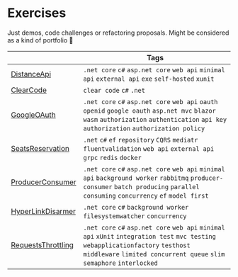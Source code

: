 # Exercises

Just demos, code challenges or refactoring proposals.
Might be considered as a kind of portfolio :dash:

|								| Tags	|
| -----							| ----- |
| [DistanceApi](https://github.com/bo-bac/exercises/blob/main/DistanceApi/)					| `.net core` `c#` `asp.net core` `web api` `minimal api` `external api` `exe` `self-hosted` `xunit`	|
| [ClearCode](https://github.com/bo-bac/exercises/blob/main/ClearCode/)						| `clear code` `c#` `.net` |
| [GoogleOAuth](https://github.com/bo-bac/exercises/blob/main/GoogleOAuth/)					| `.net core` `c#` `asp.net core` `web api` `oauth` `openid` `google oauth` `asp.net mvc` `blazor wasm` `authorization` `authentication` `api key authorization` `authorization policy` |
| [SeatsReservation](https://github.com/bo-bac/exercises/blob/main/SeatsReservation/)				| `.net` `c#` `ef` `repository` `CQRS` `mediatr` `fluentvalidation` `web api` `external api` `grpc` `redis` `docker`|
| [ProducerConsumer](https://github.com/bo-bac/exercises/blob/main/ProducerConsumer/)				| `.net core` `c#` `asp.net core` `web api` `minimal api` `background worker` `rabbitmq` `producer-consumer` `batch producing` `parallel consuming` `concurrency` `ef` `model first`  |
| [HyperLinkDisarmer](https://github.com/bo-bac/exercises/blob/main/HyperLinkDisarmer/)				| `.net core` `c#` `background worker` `filesystemwatcher` `concurrency`  |
| [RequestsThrottling](https://github.com/bo-bac/exercises/blob/main/RequestsThrottling/)			| `.net core` `c#` `asp.net core` `web api` `minimal api` `xUnit` `integration test` `mvc testing` `webapplicationfactory` `testhost` `middleware` `limited concurrent queue` `slim semaphore` `interlocked`  |